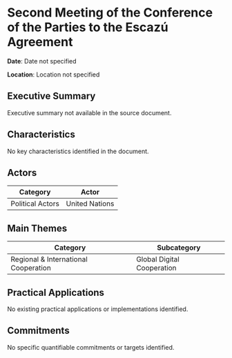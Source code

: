 # Second Meeting of the Conference of the Parties to the Escazú Agreement

**Date**: Date not specified

**Location**: Location not specified

## Executive Summary

Executive summary not available in the source document.

## Characteristics

No key characteristics identified in the document.

## Actors

| Category | Actor |
| --- | --- |
| Political Actors | United Nations |

## Main Themes

| Category | Subcategory |
| --- | --- |
| Regional & International Cooperation | Global Digital Cooperation |

## Practical Applications

No existing practical applications or implementations identified.

## Commitments

No specific quantifiable commitments or targets identified.